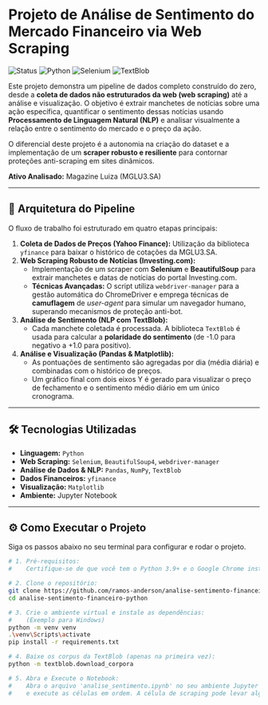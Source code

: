 # Projeto de Análise de Sentimento do Mercado Financeiro via Web Scraping

![Status](https://img.shields.io/badge/status-concluído-green)
![Python](https://img.shields.io/badge/Python-3.9+-blue?logo=python)
![Selenium](https://img.shields.io/badge/Selenium-4.10+-43B02A?logo=selenium)
![TextBlob](https://img.shields.io/badge/NLP-TextBlob-blue)

Este projeto demonstra um pipeline de dados completo construído do zero, desde a **coleta de dados não estruturados da web (web scraping)** até a análise e visualização. O objetivo é extrair manchetes de notícias sobre uma ação específica, quantificar o sentimento dessas notícias usando **Processamento de Linguagem Natural (NLP)** e analisar visualmente a relação entre o sentimento do mercado e o preço da ação.

O diferencial deste projeto é a autonomia na criação do dataset e a implementação de um **scraper robusto e resiliente** para contornar proteções anti-scraping em sites dinâmicos.

**Ativo Analisado:** Magazine Luiza (MGLU3.SA)

---

## 🚀 Arquitetura do Pipeline

O fluxo de trabalho foi estruturado em quatro etapas principais:

1.  **Coleta de Dados de Preços (Yahoo Finance):** Utilização da biblioteca `yfinance` para baixar o histórico de cotações da MGLU3.SA.
2.  **Web Scraping Robusto de Notícias (Investing.com):**
    *   Implementação de um scraper com **Selenium** e **BeautifulSoup** para extrair manchetes e datas de notícias do portal Investing.com.
    *   **Técnicas Avançadas:** O script utiliza `webdriver-manager` para a gestão automática do ChromeDriver e emprega técnicas de **camuflagem** de *user-agent* para simular um navegador humano, superando mecanismos de proteção anti-bot.
3.  **Análise de Sentimento (NLP com TextBlob):**
    *   Cada manchete coletada é processada. A biblioteca `TextBlob` é usada para calcular a **polaridade do sentimento** (de -1.0 para negativo a +1.0 para positivo).
4.  **Análise e Visualização (Pandas & Matplotlib):**
    *   As pontuações de sentimento são agregadas por dia (média diária) e combinadas com o histórico de preços.
    *   Um gráfico final com dois eixos Y é gerado para visualizar o preço de fechamento e o sentimento médio diário em um único cronograma.

---

## 🛠️ Tecnologias Utilizadas

*   **Linguagem:** `Python`
*   **Web Scraping:** `Selenium`, `BeautifulSoup4`, `webdriver-manager`
*   **Análise de Dados & NLP:** `Pandas`, `NumPy`, `TextBlob`
*   **Dados Financeiros:** `yfinance`
*   **Visualização:** `Matplotlib`
*   **Ambiente:** Jupyter Notebook

---

## ⚙️ Como Executar o Projeto

Siga os passos abaixo no seu terminal para configurar e rodar o projeto.

```bash
# 1. Pré-requisitos:
#    Certifique-se de que você tem o Python 3.9+ e o Google Chrome instalados.

# 2. Clone o repositório:
git clone https://github.com/ramos-anderson/analise-sentimento-financeiro-python.git
cd analise-sentimento-financeiro-python

# 3. Crie o ambiente virtual e instale as dependências:
#    (Exemplo para Windows)
python -m venv venv
.\venv\Scripts\activate
pip install -r requirements.txt

# 4. Baixe os corpus da TextBlob (apenas na primeira vez):
python -m textblob.download_corpora

# 5. Abra e Execute o Notebook:
#    Abra o arquivo 'analise_sentimento.ipynb' no seu ambiente Jupyter (como o VS Code) 
#    e execute as células em ordem. A célula de scraping pode levar alguns segundos.
